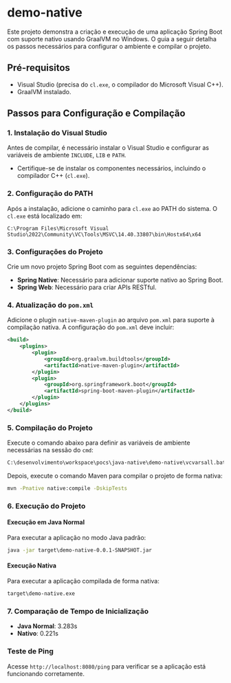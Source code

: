 # demo-native

Este projeto demonstra a criação e execução de uma aplicação Spring Boot com suporte nativo usando GraalVM no Windows. O guia a seguir detalha os passos necessários para configurar o ambiente e compilar o projeto.

## Pré-requisitos

- Visual Studio (precisa do `cl.exe`, o compilador do Microsoft Visual C++).
- GraalVM instalado.

## Passos para Configuração e Compilação

### 1. Instalação do Visual Studio

Antes de compilar, é necessário instalar o Visual Studio e configurar as variáveis de ambiente `INCLUDE`, `LIB` e `PATH`.

- Certifique-se de instalar os componentes necessários, incluindo o compilador C++ (`cl.exe`).

### 2. Configuração do PATH

Após a instalação, adicione o caminho para `cl.exe` ao PATH do sistema. O `cl.exe` está localizado em:
```
C:\Program Files\Microsoft Visual Studio\2022\Community\VC\Tools\MSVC\14.40.33807\bin\Hostx64\x64
```

### 3. Configurações do Projeto

Crie um novo projeto Spring Boot com as seguintes dependências:
- **Spring Native**: Necessário para adicionar suporte nativo ao Spring Boot.
- **Spring Web**: Necessário para criar APIs RESTful.

### 4. Atualização do `pom.xml`

Adicione o plugin `native-maven-plugin` ao arquivo `pom.xml` para suporte à compilação nativa. A configuração do `pom.xml` deve incluir:

```xml
<build>
    <plugins>
        <plugin>
            <groupId>org.graalvm.buildtools</groupId>
            <artifactId>native-maven-plugin</artifactId>
        </plugin>
        <plugin>
            <groupId>org.springframework.boot</groupId>
            <artifactId>spring-boot-maven-plugin</artifactId>
        </plugin>
    </plugins>
</build>
```

### 5. Compilação do Projeto

Execute o comando abaixo para definir as variáveis de ambiente necessárias na sessão do `cmd`:

```cmd
C:\desenvolvimento\workspace\pocs\java-native\demo-native\vcvarsall.bat x64
```

Depois, execute o comando Maven para compilar o projeto de forma nativa:

```cmd
mvn -Pnative native:compile -DskipTests
```

### 6. Execução do Projeto

#### Execução em Java Normal

Para executar a aplicação no modo Java padrão:

```cmd
java -jar target\demo-native-0.0.1-SNAPSHOT.jar
```

#### Execução Nativa

Para executar a aplicação compilada de forma nativa:

```cmd
target\demo-native.exe
```

### 7. Comparação de Tempo de Inicialização

- **Java Normal**: 3.283s
- **Nativo**: 0.221s

### Teste de Ping

Acesse `http://localhost:8080/ping` para verificar se a aplicação está funcionando corretamente.